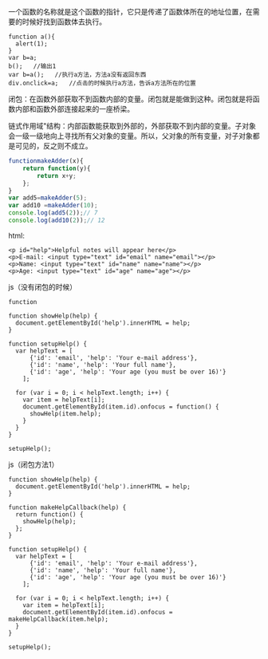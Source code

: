 一个函数的名称就是这个函数的指针，它只是传递了函数体所在的地址位置，在需要的时候好找到函数体去执行。

```
function a(){
  alert(1);
}
var b=a;
b();   //输出1
var b=a();   //执行a方法，方法a没有返回东西
div.onclick=a;   //点击的时候执行a方法，告诉a方法所在的位置
```

闭包：在函数外部获取不到函数内部的变量。闭包就是能做到这种。闭包就是将函数内部和函数外部连接起来的一座桥梁。

链式作用域"结构：内部函数能获取到外部的，外部获取不到内部的变量。子对象会一级一级地向上寻找所有父对象的变量。所以，父对象的所有变量，对子对象都是可见的，反之则不成立。

```js
functionmakeAdder(x){
    return function(y){
        return x+y;
    };
}
var add5=makeAdder(5);
var add10 =makeAdder(10);
console.log(add5(2));// 7
console.log(add10(2));// 12
```

html:

```
<p id="help">Helpful notes will appear here</p>
<p>E-mail: <input type="text" id="email" name="email"></p>
<p>Name: <input type="text" id="name" name="name"></p>
<p>Age: <input type="text" id="age" name="age"></p>
```

js（没有闭包的时候）

```
function
```

```
function showHelp(help) {
  document.getElementById('help').innerHTML = help;
}

function setupHelp() {
  var helpText = [
      {'id': 'email', 'help': 'Your e-mail address'},
      {'id': 'name', 'help': 'Your full name'},
      {'id': 'age', 'help': 'Your age (you must be over 16)'}
    ];

  for (var i = 0; i < helpText.length; i++) {
    var item = helpText[i];
    document.getElementById(item.id).onfocus = function() {
      showHelp(item.help);
    }
  }
}

setupHelp();
```

js（闭包方法1）

```
function showHelp(help) {
  document.getElementById('help').innerHTML = help;
}

function makeHelpCallback(help) {
  return function() {
    showHelp(help);
  };
}

function setupHelp() {
  var helpText = [
      {'id': 'email', 'help': 'Your e-mail address'},
      {'id': 'name', 'help': 'Your full name'},
      {'id': 'age', 'help': 'Your age (you must be over 16)'}
    ];

  for (var i = 0; i < helpText.length; i++) {
    var item = helpText[i];
    document.getElementById(item.id).onfocus = makeHelpCallback(item.help);
  }
}

setupHelp();
```



